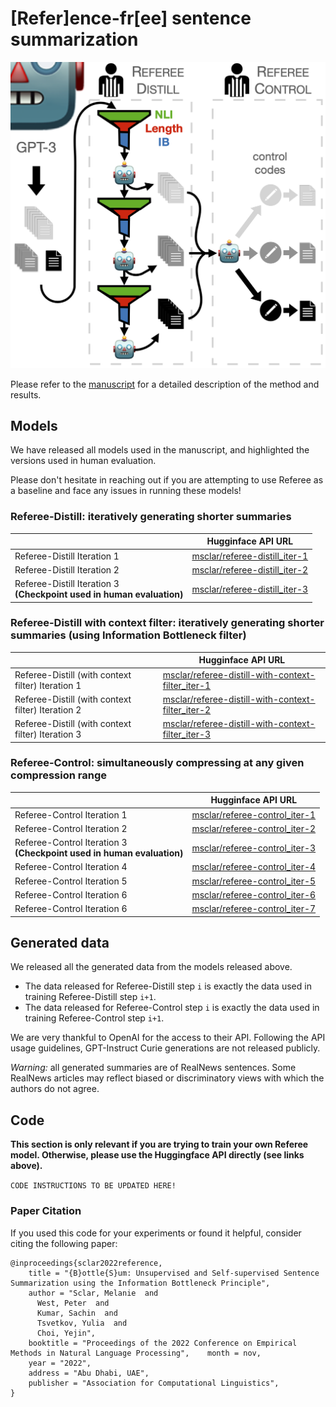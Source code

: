 # [Refer]ence-fr[ee] sentence summarization

![alt text](images/figure_1.png)

Please refer to the [manuscript](https://arxiv.org/abs/2210.13800) for a detailed description of the method and results.

## Models

We have released all models used in the manuscript, and highlighted the versions used in human evaluation.

Please don't hesitate in reaching out if you are attempting to use Referee as a baseline and face any issues in running these models!

### Referee-Distill: iteratively generating shorter summaries
|                                                                            | Hugginface API URL                                                                    |
|----------------------------------------------------------------------------|---------------------------------------------------------------------------------------|
| Referee-Distill Iteration 1                                                | [msclar/referee-distill_iter-1](https://huggingface.co/msclar/referee-distill_iter-1) |
| Referee-Distill Iteration 2                                                | [msclar/referee-distill_iter-2](https://huggingface.co/msclar/referee-distill_iter-2) |
| Referee-Distill Iteration 3 <br/>**(Checkpoint used in human evaluation)** | [msclar/referee-distill_iter-3](https://huggingface.co/msclar/referee-distill_iter-3) |

### Referee-Distill with context filter: iteratively generating shorter summaries (using Information Bottleneck filter)
|                                                   | Hugginface API URL                                                                                                            |
|---------------------------------------------------|-------------------------------------------------------------------------------------------------------------------------------|
| Referee-Distill (with context filter) Iteration 1 | [msclar/referee-distill-with-context-filter_iter-1](https://huggingface.co/msclar/referee-distill-with-context-filter_iter-1) |
| Referee-Distill (with context filter) Iteration 2 | [msclar/referee-distill-with-context-filter_iter-2](https://huggingface.co/msclar/referee-distill-with-context-filter_iter-2) |
| Referee-Distill (with context filter) Iteration 3 | [msclar/referee-distill-with-context-filter_iter-3](https://huggingface.co/msclar/referee-distill-with-context-filter_iter-3) |

### Referee-Control: simultaneously compressing at any given compression range
|                                                                            | Hugginface API URL                                                                    |
|----------------------------------------------------------------------------|---------------------------------------------------------------------------------------|
| Referee-Control Iteration 1                                                | [msclar/referee-control_iter-1](https://huggingface.co/msclar/referee-control_iter-1) |
| Referee-Control Iteration 2                                                | [msclar/referee-control_iter-2](https://huggingface.co/msclar/referee-control_iter-2) |
| Referee-Control Iteration 3 <br/>**(Checkpoint used in human evaluation)** | [msclar/referee-control_iter-3](https://huggingface.co/msclar/referee-control_iter-3) |
| Referee-Control Iteration 4                                                | [msclar/referee-control_iter-4](https://huggingface.co/msclar/referee-control_iter-4) |
| Referee-Control Iteration 5                                                | [msclar/referee-control_iter-5](https://huggingface.co/msclar/referee-control_iter-5) |
| Referee-Control Iteration 6                                                | [msclar/referee-control_iter-6](https://huggingface.co/msclar/referee-control_iter-6) |
| Referee-Control Iteration 6                                                | [msclar/referee-control_iter-7](https://huggingface.co/msclar/referee-control_iter-7) |


## Generated data

We released all the generated data from the models released above.

- The data released for Referee-Distill step `i` is exactly the data used in training Referee-Distill step `i+1`.
- The data released for Referee-Control step `i` is exactly the data used in training Referee-Control step `i+1`.

We are very thankful to OpenAI for the access to their API. Following the API usage guidelines, GPT-Instruct Curie generations are not released publicly.

*Warning:* all generated summaries are of RealNews sentences. Some RealNews articles may reflect biased or discriminatory views with which the authors do not agree.

## Code

**This section is only relevant if you are trying to train your own Referee model. Otherwise, please use the Huggingface API directly (see links above).**

```CODE INSTRUCTIONS TO BE UPDATED HERE!```

### Paper Citation

If you used this code for your experiments or found it helpful, consider citing the following paper:

```
@inproceedings{sclar2022reference,
    title = "{B}ottle{S}um: Unsupervised and Self-supervised Sentence Summarization using the Information Bottleneck Principle",
    author = "Sclar, Melanie  and
      West, Peter  and
      Kumar, Sachin  and
      Tsvetkov, Yulia  and
      Choi, Yejin",
    booktitle = "Proceedings of the 2022 Conference on Empirical Methods in Natural Language Processing",    month = nov,
    year = "2022",
    address = "Abu Dhabi, UAE",
    publisher = "Association for Computational Linguistics",
}
```